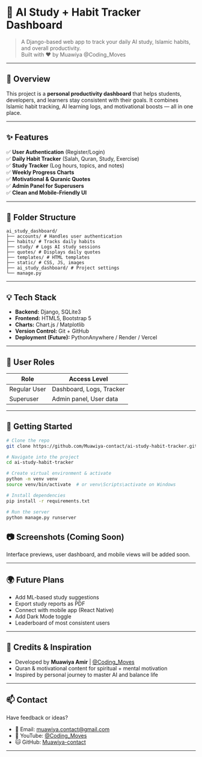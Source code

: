 # 🧠 AI Study + Habit Tracker Dashboard

> A Django-based web app to track your daily AI study, Islamic habits, and overall productivity.  
> Built with ❤️ by Muawiya @Coding_Moves

---

## 📌 Overview

This project is a **personal productivity dashboard** that helps students, developers, and learners stay consistent with their goals. It combines Islamic habit tracking, AI learning logs, and motivational boosts — all in one place.

---

## ✨ Features

✅ **User Authentication** (Register/Login)  
✅ **Daily Habit Tracker** (Salah, Quran, Study, Exercise)  
✅ **Study Tracker** (Log hours, topics, and notes)  
✅ **Weekly Progress Charts**  
✅ **Motivational & Quranic Quotes**  
✅ **Admin Panel for Superusers**  
✅ **Clean and Mobile-Friendly UI**

---

## 📁 Folder Structure
```text
ai_study_dashboard/
├── accounts/ # Handles user authentication
├── habits/ # Tracks daily habits
├── study/ # Logs AI study sessions
├── quotes/ # Displays daily quotes
├── templates/ # HTML templates
├── static/ # CSS, JS, images
├── ai_study_dashboard/ # Project settings
└── manage.py
```

---

## 💡 Tech Stack

- **Backend:** Django, SQLite3  
- **Frontend:** HTML5, Bootstrap 5  
- **Charts:** Chart.js / Matplotlib  
- **Version Control:** Git + GitHub  
- **Deployment (Future):** PythonAnywhere / Render / Vercel

---

## 🔐 User Roles

| Role         | Access Level             |
|--------------|--------------------------|
| Regular User | Dashboard, Logs, Tracker |
| Superuser    | Admin panel, User data   |

---

## 🚀 Getting Started

```bash
# Clone the repo
git clone https://github.com/Muawiya-contact/ai-study-habit-tracker.git

# Navigate into the project
cd ai-study-habit-tracker

# Create virtual environment & activate
python -m venv venv
source venv/bin/activate  # or venv\Scripts\activate on Windows

# Install dependencies
pip install -r requirements.txt

# Run the server
python manage.py runserver
```
## 📷 Screenshots (Coming Soon)

Interface previews, user dashboard, and mobile views will be added soon.

---

## 🌍 Future Plans

- Add ML-based study suggestions  
- Export study reports as PDF  
- Connect with mobile app (React Native)  
- Add Dark Mode toggle  
- Leaderboard of most consistent users  

---

## 🙏 Credits & Inspiration

- Developed by **Muawiya Amir** | [@Coding_Moves](https://youtube.com/@Coding_Moves)  
- Quran & motivational content for spiritual + mental motivation  
- Inspired by personal journey to master AI and balance life  

---

## 📫 Contact

Have feedback or ideas?

- 📧 Email: muawiya.contact@gmail.com  
- 🎥 YouTube: [@Coding_Moves](https://youtube.com/@Coding_Moves)  
- 🐱 GitHub: [Muawiya-contact](https://github.com/Muawiya-contact)
----
